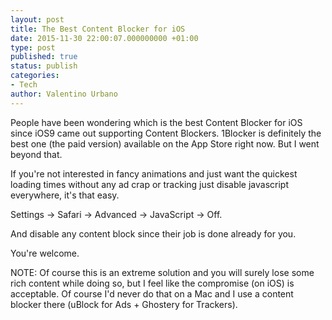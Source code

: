 ```yaml
---
layout: post
title: The Best Content Blocker for iOS
date: 2015-11-30 22:00:07.000000000 +01:00
type: post
published: true
status: publish
categories:
- Tech
author: Valentino Urbano 
---
```


People have been wondering which is the best Content Blocker for iOS since iOS9 came out supporting Content Blockers. 1Blocker is definitely the best one (the paid version) available on the App Store right now. But I went beyond that.

If you're not interested in fancy animations and just want the quickest loading times without any ad crap or tracking just disable javascript everywhere, it's that easy.

Settings -> Safari -> Advanced -> JavaScript -> Off.

And disable any content block since their job is done already for you.

You're welcome.

NOTE: Of course this is an extreme solution and you will surely lose some rich content while doing so, but I feel like the compromise (on iOS) is acceptable. Of course I'd never do that on a Mac and I use a content blocker there (uBlock for Ads + Ghostery for Trackers).